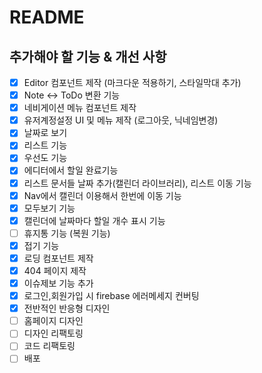 # README

## 추가해야 할 기능 & 개선 사항

- [x] Editor 컴포넌트 제작 (마크다운 적용하기, 스타일막대 추가)
- [x] Note <-> ToDo 변환 기능
- [x] 네비게이션 메뉴 컴포넌트 제작
- [x] 유저계정설정 UI 및 메뉴 제작 (로그아웃, 닉네임변경)
- [x] 날짜로 보기
- [x] 리스트 기능
- [x] 우선도 기능
- [x] 에디터에서 할일 완료기능
- [x] 리스트 문서들 날짜 추가(캘린더 라이브러리), 리스트 이동 기능
- [x] Nav에서 캘린더 이용해서 한번에 이동 기능
- [x] 모두보기 기능
- [x] 캘린더에 날짜마다 할일 개수 표시 기능
- [ ] 휴지통 기능 (복원 기능)
- [x] 접기 기능
- [x] 로딩 컴포넌트 제작
- [x] 404 페이지 제작
- [x] 이슈제보 기능 추가
- [x] 로그인,회원가입 시 firebase 에러메세지 컨버팅
- [x] 전반적인 반응형 디자인
- [ ] 홈페이지 디자인
- [ ] 디자인 리팩토링
- [ ] 코드 리팩토링
- [ ] 배포
